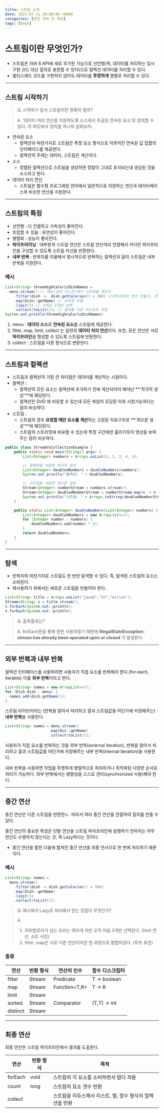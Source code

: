 ```yaml
---
title: 스트림 소개
date: 2023-07-11 18:00:00 +0800
categories: [모던 자바 인 액션]
tags: [book]
---
```


# 스트림이란 무엇인가?

- 스트림은 자바 8 API에 새로 추가된 기능으로 선언형(즉, 데이터를 처리하는 임시 구현 코드 대신 질의로 표현할 수 있다)으로 컬렉션 데이터를 처리할 수 있다.
- 멀티스레드 코드를 구현하지 않아도 데이터를 **투명하게** 병렬로 처리할 수 있다.

---

## 스트림 시작하기

> Q. 시작하기 앞서 스트림이란 정확히 뭘까?
>
> A. '데이터 처리 연산을 지원하도록 소스에서 추출된 연속된 요소'로 정의할 수 있다. 이 파트에서 정의를 하나씩 살펴보자.

- 연속된 요소
  - 컬렉션과 마찬가지로 스트림은 특정 요소 형식으로 이루어진 연속된 값 집합의 인터페이스를 제공한다.
  - 컬렉션의 주제는 데이터, 스트림은 계산이다.
- 소스
  - 정렬된 컬렉션으로 스트림을 생성하면 정렬이 그대로 유지되는데 생성된 것을 소스라고 한다.
- 데이터 처리 연산
  - 스트림은 함수형 프로그래밍 언어에서 일반적으로 지원하는 연산과 데이터베이스와 비슷한 연산을 지원한다.

---

## 스트림의 특징

- 선언형 : 더 간결하고 가독성이 좋아진다.
- 조립할 수 있음 : 유연성이 좋아진다.
- 병렬화 : 성능이 좋아진다.
- **파이프라이닝** : 대부분의 스트림 연산은 스트림 연산끼리 연결해서 커다란 파이프라인을 구성할 수 있도록 스트림 자신을 반환한다.
- **내부 반복** : 반복자를 이용해서 명시적으로 반복하는 컬렉션과 달리 스트림은 내부 반복을 지원한다.

### 예시

```java
List<String> threeHighCaloricDishNames =
  menu.stream() // 메뉴(요리 리스트)에서 스트림을 얻는다.
    .filter(dish ->  dish.getCalories() > 300) //파이프라인 연산 만들기, 첫 번째로 고칼로리 요리를 필터링
    .map(Dish::getName) // 요리명 추출
    .limit(3) // 선착순 3개만 선택
    .collect(toList()); // 결과를 다른 리스트로 저장
System.out.println(threeHighCaloricDishNames)
```

1. menu : **데이터 소스**로 **연속된 요소**를 스트림에 제공한다.
2. filter, map, limit, collect 는 일련의 **데이터 처리 연산**이다. 또한, 모든 연산은 서로 **파이프라인**을 형성할 수 있도록 스트림에 반환한다.
3. collect : 스트림을 다른 형식으로 변환한다.

---

## 스트림과 컬렉션

- 스트림과 컬렉션의 가장 큰 차이점은 데이터를 계산하는 시점이다.
- 컬렉션 :
  - 컬렉션의 모든 요소는 컬렉션에 추가하기 전에 계산되어야 해야난 **'적극적 생성'**에 해당된다.
  - 컬렉션은 DVD 에 비유할 수 있는데 모든 파일이 로딩된 이후 시청가능하다는 점이 비슷하다.
- 스트림 :
  - 스트림의 경우 **요청할 때만 요소를 계산**하는 고정된 자료구조로 **'게으른 생성'**에 해당된다.
  - 스트림의 스트리밍에 비유할 수 있는데 특정 구간에만 흘러가듯이 영상을 보여주는 점이 비슷하다.

```java
public class StreamVsCollectionExample {
    public static void main(String[] args) {
        List<Integer> numbers = Arrays.asList(1, 2, 3, 4, 5);

        // 컬렉션을 사용한 적극적 생성
        List<Integer> doubledNumbers = doubleNumbers(numbers);
        System.out.println("컬렉션: " + doubledNumbers);

        // 스트림을 사용한 게으른 생성
        Stream<Integer> numberStream = numbers.stream();
        Stream<Integer> doubledNumberStream = numberStream.map(n -> n * 2);//아직 요소가 생성되지 않고 지연
        System.out.println("스트림: " + Arrays.toString(doubledNumberStream.toArray()));//사용시점에 계산
    }

    public static List<Integer> doubleNumbers(List<Integer> numbers) {
        List<Integer> doubledNumbers = new ArrayList<>();
        for (Integer number : numbers) {
            doubledNumbers.add(number * 2);
        }
        return doubledNumbers;
    }
}
```

---

## 탐색

- 반복자와 마찬가지로 스트림도 한 번만 탐색할 수 있다. 즉, 탐색된 스트림의 요소는 소비된다.
- 재사용하기 위해서는 새로운 스트림을 만들어야 한다.

```java
List<String> title = Arrays.asList("java8","In","Action");
Stream<String> s = title.stream();
s.forEach(System.out::println);
s.forEach(System.out::println);
```

> Q. 출력결과는?
>
> A. forEach문을 통해 한번 사용하였기 때문에 **IllegalStateException: stream has already been operated upon or closed** 가 발생한다.

---

## 외부 반복과 내부 반복

컬렉션 인터페이스를 사용하려면 사용자가 직접 요소를 반복해야 한다.(for-each, Iterable) 이를 **외부 반복**이라고 한다.

```java
List<String> names = new ArrayList<>();
for (Dish dish : menu) {
  names.add(dish.getName());
}
```

스트림 라이브러리는 (반복을 알아서 처리하고 결과 스트림값을 어딘가에 저장해주는) **내부 반복**을 사용한다.

```java
List<String> names = menu.stream()
                    .map(Dis::getName)
                    .collect(toList());
```

사용자가 직접 요소를 반복하는 것을 외부 반복(external iteration),
반복을 알아서 처리하고 결과 스트림값을 어딘가에 저장해주는 내부 반복(internal iteration)을 사용한다.

내부 반복을 사용하면 작업을 투명하게 병렬적으로 처리하거나 최적화된 다양한 순서로 처리가 가능하다.
외부 반복에서는 병렬성을 스스로 관리(synchronized 사용)해야 한다.

---

## 중간 연산

중간 연산은 다른 스트림을 반환한ㄷ. 따라서 여러 중간 연산을 견결하여 질의를 만들 수 있다.

중간 연산의 중요한 특징은 단말 연산을 스트림 파이프라인에 실행하기 전까지는 아무 연산도 수행하지 않는다는 것, 즉 Lazy하다는 것이다.
- 중간 연산을 합친 다음에 합쳐진 중간 연산을 최종 연사으로 한 번에 처리하기 때문이다.

### 예시

```java
List<String> names =
  menu.stream()
    .filter(dish -> dish.getCalories() > 300)
    .map(Dish::getName)
    .limit(3)
    .collect(toList());
```

> Q. 예시에서 Lazy로 처리해서 얻는 장점이 무엇인가?
>
> A.
> 1. 300칼로리가 넘는 요리는 여러개 지만 오직 처음 3개만 선택된다. (limit 연산, 쇼트 서킷)
> 2. filter, map은 서로 다른 연산이지만 한 과정으로 병합되었다. (루프 퓨전)

### 종류

| 연산       | 반환 형식     | 연산의 인수        | 함수 디스크립터     |
|----------|-----------|---------------|--------------|
| filter   | Stream<T> | Predicate<T>  | T -> boolean |
| map      | Stream<T> | Function<T,R> | T -> R       |
| limit    | Stream<T> ||
| sorted   | Stream<T> | Comparator<T> | (T,T) -> int |
| distinct | Stream<T> ||

---

## 최종 연산

최종 연산은 스트림 파이프라인에서 결과를 도출한다.

| 연산      | 반환 형식 | 목적                                |
|---------|-------|-----------------------------------|
| forEach | void  | 스트림의 각 요소를 소비하면서 람다 적용            |
| count   | long  | 스트림의 요소 갯수 반환                     |
| collect |       | 스트림을 리듀스해서 리스트, 맵, 정수 형식의 컬랙션을 반환 |
